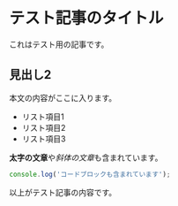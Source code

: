 # テスト記事のタイトル

これはテスト用の記事です。

## 見出し2

本文の内容がここに入ります。

- リスト項目1
- リスト項目2
- リスト項目3

**太字の文章**や*斜体の文章*も含まれています。

```javascript
console.log('コードブロックも含まれています');
```

以上がテスト記事の内容です。